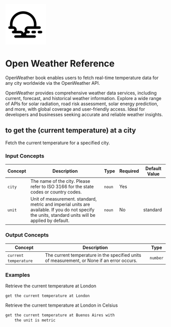 <img src="src/openweather/data/icon.svg" width="128" height="128">

# Open Weather Reference

OpenWeather book enables users to fetch real-time temperature data for any city worldwide via the OpenWeather API.

OpenWeather provides comprehensive weather data services, including current, forecast, and historical weather information. Explore a wide range of APIs for solar radiation, road risk assessment, solar energy prediction, and more, with global coverage and user-friendly access. Ideal for developers and businesses seeking accurate and reliable weather insights.

## to get the (current temperature) at a city

Fetch the current temperature for a specified city.

### Input Concepts

| Concept | Description                                                                                                                                         | Type   | Required | Default Value |
| ------- | --------------------------------------------------------------------------------------------------------------------------------------------------- | ------ | -------- | ------------- |
| `city`  | The name of the city. Please refer to ISO 3166 for the state codes or country codes.                                                                | `noun` | Yes      |               |
| `unit`  | Unit of measurement. standard, metric and imperial units are available. If you do not specify the units, standard units will be applied by default. | `noun` | No       | standard      |

### Output Concepts

| Concept               | Description                                                                                | Type     |
| --------------------- | ------------------------------------------------------------------------------------------ | -------- |
| `current temperature` | The current temperature in the specified units of measurement, or None if an error occurs. | `number` |

### Examples

Retrieve the current temperature at London

```generic
get the current temperature at London
```

Retrieve the current temperature at London in Celsius

```generic
get the current temperature at Buenos Aires with
    the unit is metric
```